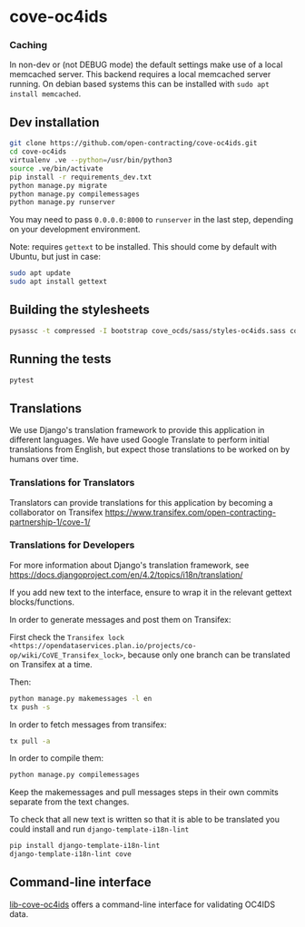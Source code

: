 # cove-oc4ids

### Caching

In non-dev or (not DEBUG mode) the default settings make use of a local memcached server. This backend requires a local memcached server running. On debian based systems this can be installed with `sudo apt install memcached`.

## Dev installation

```bash
git clone https://github.com/open-contracting/cove-oc4ids.git
cd cove-oc4ids
virtualenv .ve --python=/usr/bin/python3
source .ve/bin/activate
pip install -r requirements_dev.txt
python manage.py migrate
python manage.py compilemessages
python manage.py runserver
```

You may need to pass `0.0.0.0:8000` to `runserver` in the last step, depending on your development environment.

Note: requires `gettext` to be installed. This should come by default with Ubuntu, but just in case:

```bash
sudo apt update
sudo apt install gettext
```

## Building the stylesheets

```bash
pysassc -t compressed -I bootstrap cove_ocds/sass/styles-oc4ids.sass cove_ocds/static/dataexplore/css/bootstrap-oc4ids.css
```

## Running the tests

```bash
pytest
```

## Translations

We use Django's translation framework to provide this application in different languages.
We have used Google Translate to perform initial translations from English, but expect those translations to be worked on by humans over time.

### Translations for Translators

Translators can provide translations for this application by becoming a collaborator on Transifex https://www.transifex.com/open-contracting-partnership-1/cove-1/

### Translations for Developers

For more information about Django's translation framework, see https://docs.djangoproject.com/en/4.2/topics/i18n/translation/

If you add new text to the interface, ensure to wrap it in the relevant gettext blocks/functions.

In order to generate messages and post them on Transifex:

First check the `Transifex lock <https://opendataservices.plan.io/projects/co-op/wiki/CoVE_Transifex_lock>`, because only one branch can be translated on Transifex at a time.

Then:

```bash
python manage.py makemessages -l en
tx push -s
```

In order to fetch messages from transifex:

```bash
tx pull -a
```

In order to compile them:

```bash
python manage.py compilemessages
```

Keep the makemessages and pull messages steps in their own commits separate from the text changes.

To check that all new text is written so that it is able to be translated you could install and run `django-template-i18n-lint`

```bash
pip install django-template-i18n-lint
django-template-i18n-lint cove
```

## Command-line interface

[lib-cove-oc4ids](https://github.com/open-contracting/lib-cove-oc4ids) offers a command-line interface for validating OC4IDS data.
